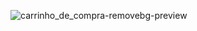 ![carrinho_de_compra-removebg-preview](https://github.com/ronan-X/calculator-/assets/142173292/b86dbeeb-0d7d-45b5-9b62-0ad1afbd7a85)

